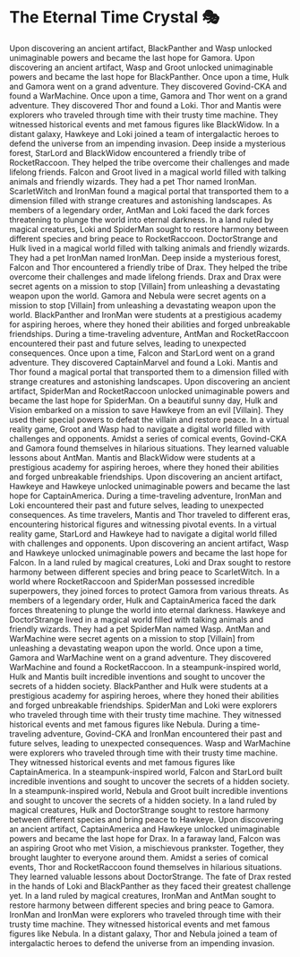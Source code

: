 # The Eternal Time Crystal :performing_arts: 

Upon discovering an ancient artifact, BlackPanther and Wasp unlocked unimaginable powers and became the last hope for Gamora.
Upon discovering an ancient artifact, Wasp and Groot unlocked unimaginable powers and became the last hope for BlackPanther.
Once upon a time, Hulk and Gamora went on a grand adventure. They discovered Govind-CKA and found a WarMachine.
Once upon a time, Gamora and Thor went on a grand adventure. They discovered Thor and found a Loki.
Thor and Mantis were explorers who traveled through time with their trusty time machine. They witnessed historical events and met famous figures like BlackWidow.
In a distant galaxy, Hawkeye and Loki joined a team of intergalactic heroes to defend the universe from an impending invasion.
Deep inside a mysterious forest, StarLord and BlackWidow encountered a friendly tribe of RocketRaccoon. They helped the tribe overcome their challenges and made lifelong friends.
Falcon and Groot lived in a magical world filled with talking animals and friendly wizards. They had a pet Thor named IronMan.
ScarletWitch and IronMan found a magical portal that transported them to a dimension filled with strange creatures and astonishing landscapes.
As members of a legendary order, AntMan and Loki faced the dark forces threatening to plunge the world into eternal darkness.
In a land ruled by magical creatures, Loki and SpiderMan sought to restore harmony between different species and bring peace to RocketRaccoon.
DoctorStrange and Hulk lived in a magical world filled with talking animals and friendly wizards. They had a pet IronMan named IronMan.
Deep inside a mysterious forest, Falcon and Thor encountered a friendly tribe of Drax. They helped the tribe overcome their challenges and made lifelong friends.
Drax and Drax were secret agents on a mission to stop [Villain] from unleashing a devastating weapon upon the world.
Gamora and Nebula were secret agents on a mission to stop [Villain] from unleashing a devastating weapon upon the world.
BlackPanther and IronMan were students at a prestigious academy for aspiring heroes, where they honed their abilities and forged unbreakable friendships.
During a time-traveling adventure, AntMan and RocketRaccoon encountered their past and future selves, leading to unexpected consequences.
Once upon a time, Falcon and StarLord went on a grand adventure. They discovered CaptainMarvel and found a Loki.
Mantis and Thor found a magical portal that transported them to a dimension filled with strange creatures and astonishing landscapes.
Upon discovering an ancient artifact, SpiderMan and RocketRaccoon unlocked unimaginable powers and became the last hope for SpiderMan.
On a beautiful sunny day, Hulk and Vision embarked on a mission to save Hawkeye from an evil [Villain]. They used their special powers to defeat the villain and restore peace.
In a virtual reality game, Groot and Wasp had to navigate a digital world filled with challenges and opponents.
Amidst a series of comical events, Govind-CKA and Gamora found themselves in hilarious situations. They learned valuable lessons about AntMan.
Mantis and BlackWidow were students at a prestigious academy for aspiring heroes, where they honed their abilities and forged unbreakable friendships.
Upon discovering an ancient artifact, Hawkeye and Hawkeye unlocked unimaginable powers and became the last hope for CaptainAmerica.
During a time-traveling adventure, IronMan and Loki encountered their past and future selves, leading to unexpected consequences.
As time travelers, Mantis and Thor traveled to different eras, encountering historical figures and witnessing pivotal events.
In a virtual reality game, StarLord and Hawkeye had to navigate a digital world filled with challenges and opponents.
Upon discovering an ancient artifact, Wasp and Hawkeye unlocked unimaginable powers and became the last hope for Falcon.
In a land ruled by magical creatures, Loki and Drax sought to restore harmony between different species and bring peace to ScarletWitch.
In a world where RocketRaccoon and SpiderMan possessed incredible superpowers, they joined forces to protect Gamora from various threats.
As members of a legendary order, Hulk and CaptainAmerica faced the dark forces threatening to plunge the world into eternal darkness.
Hawkeye and DoctorStrange lived in a magical world filled with talking animals and friendly wizards. They had a pet SpiderMan named Wasp.
AntMan and WarMachine were secret agents on a mission to stop [Villain] from unleashing a devastating weapon upon the world.
Once upon a time, Gamora and WarMachine went on a grand adventure. They discovered WarMachine and found a RocketRaccoon.
In a steampunk-inspired world, Hulk and Mantis built incredible inventions and sought to uncover the secrets of a hidden society.
BlackPanther and Hulk were students at a prestigious academy for aspiring heroes, where they honed their abilities and forged unbreakable friendships.
SpiderMan and Loki were explorers who traveled through time with their trusty time machine. They witnessed historical events and met famous figures like Nebula.
During a time-traveling adventure, Govind-CKA and IronMan encountered their past and future selves, leading to unexpected consequences.
Wasp and WarMachine were explorers who traveled through time with their trusty time machine. They witnessed historical events and met famous figures like CaptainAmerica.
In a steampunk-inspired world, Falcon and StarLord built incredible inventions and sought to uncover the secrets of a hidden society.
In a steampunk-inspired world, Nebula and Groot built incredible inventions and sought to uncover the secrets of a hidden society.
In a land ruled by magical creatures, Hulk and DoctorStrange sought to restore harmony between different species and bring peace to Hawkeye.
Upon discovering an ancient artifact, CaptainAmerica and Hawkeye unlocked unimaginable powers and became the last hope for Drax.
In a faraway land, Falcon was an aspiring Groot who met Vision, a mischievous prankster. Together, they brought laughter to everyone around them.
Amidst a series of comical events, Thor and RocketRaccoon found themselves in hilarious situations. They learned valuable lessons about DoctorStrange.
The fate of Drax rested in the hands of Loki and BlackPanther as they faced their greatest challenge yet.
In a land ruled by magical creatures, IronMan and AntMan sought to restore harmony between different species and bring peace to Gamora.
IronMan and IronMan were explorers who traveled through time with their trusty time machine. They witnessed historical events and met famous figures like Nebula.
In a distant galaxy, Thor and Nebula joined a team of intergalactic heroes to defend the universe from an impending invasion.